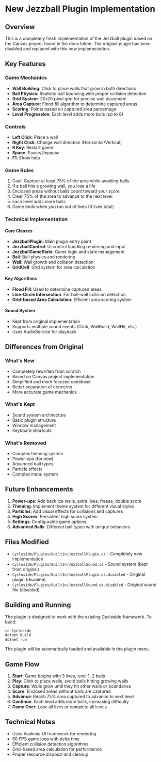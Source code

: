 # New Jezzball Plugin Implementation

## Overview

This is a completely fresh implementation of the Jezzball plugin based on the Canvas project found in the docs folder. The original plugin has been disabled and replaced with this new implementation.

## Key Features

### Game Mechanics
- **Wall Building**: Click to place walls that grow in both directions
- **Ball Physics**: Realistic ball bouncing with proper collision detection
- **Grid System**: 20x20 pixel grid for precise wall placement
- **Area Capture**: Flood fill algorithm to determine captured areas
- **Scoring**: Points based on captured area percentage
- **Level Progression**: Each level adds more balls (up to 8)

### Controls
- **Left Click**: Place a wall
- **Right Click**: Change wall direction (Horizontal/Vertical)
- **R Key**: Restart game
- **Space**: Pause/Unpause
- **F1**: Show help

### Game Rules
1. Goal: Capture at least 75% of the area while avoiding balls
2. If a ball hits a growing wall, you lose a life
3. Enclosed areas without balls count toward your score
4. Clear 75% of the area to advance to the next level
5. Each level adds more balls
6. Game ends when you run out of lives (3 lives total)

### Technical Implementation

#### Core Classes
- **JezzballPlugin**: Main plugin entry point
- **JezzballControl**: UI control handling rendering and input
- **JezzballGameState**: Game logic and state management
- **Ball**: Ball physics and rendering
- **Wall**: Wall growth and collision detection
- **GridCell**: Grid system for area calculation

#### Key Algorithms
- **Flood Fill**: Used to determine captured areas
- **Line-Circle Intersection**: For ball-wall collision detection
- **Grid-based Area Calculation**: Efficient area scoring system

#### Sound System
- Kept from original implementation
- Supports multiple sound events (Click, WallBuild, WallHit, etc.)
- Uses AudioService for playback

## Differences from Original

### What's New
- Completely rewritten from scratch
- Based on Canvas project implementation
- Simplified and more focused codebase
- Better separation of concerns
- More accurate game mechanics

### What's Kept
- Sound system architecture
- Basic plugin structure
- Window management
- Keyboard shortcuts

### What's Removed
- Complex theming system
- Power-ups (for now)
- Advanced ball types
- Particle effects
- Complex menu system

## Future Enhancements

1. **Power-ups**: Add back ice walls, extra lives, freeze, double score
2. **Theming**: Implement theme system for different visual styles
3. **Particles**: Add visual effects for collisions and captures
4. **High Scores**: Persistent high score system
5. **Settings**: Configurable game options
6. **Advanced Balls**: Different ball types with unique behaviors

## Files Modified

- `Cycloside/Plugins/BuiltIn/JezzballPlugin.cs` - Completely new implementation
- `Cycloside/Plugins/BuiltIn/JezzballSound.cs` - Sound system (kept from original)
- `Cycloside/Plugins/BuiltIn/JezzballPlugin.cs.disabled` - Original plugin (disabled)
- `Cycloside/Plugins/BuiltIn/JezzballSound.cs.disabled` - Original sound file (disabled)

## Building and Running

The plugin is designed to work with the existing Cycloside framework. To build:

```bash
cd Cycloside
dotnet build
dotnet run
```

The plugin will be automatically loaded and available in the plugin menu.

## Game Flow

1. **Start**: Game begins with 3 lives, level 1, 2 balls
2. **Play**: Click to place walls, avoid balls hitting growing walls
3. **Capture**: Walls grow until they hit other walls or boundaries
4. **Score**: Enclosed areas without balls are captured
5. **Advance**: Reach 75% area captured to advance to next level
6. **Continue**: Each level adds more balls, increasing difficulty
7. **Game Over**: Lose all lives or complete all levels

## Technical Notes

- Uses Avalonia UI framework for rendering
- 60 FPS game loop with delta time
- Efficient collision detection algorithms
- Grid-based area calculation for performance
- Proper resource disposal and cleanup